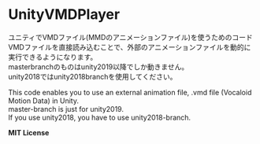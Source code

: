# UnityVMDPlayer
ユニティでVMDファイル(MMDのアニメーションファイル)を使うためのコード 
VMDファイルを直接読み込むことで、外部のアニメーションファイルを動的に実行できるようになります。  
masterbranchのものはunity2019以降でしか動きません。  
unity2018ではunity2018branchを使用してください。  
    
This code enables you to use an external animation file, .vmd file (Vocaloid Motion Data) in Unity.  
master-branch is just for unity2019.  
If you use unity2018, you have to use unity2018-branch.  
    
**MIT License**
